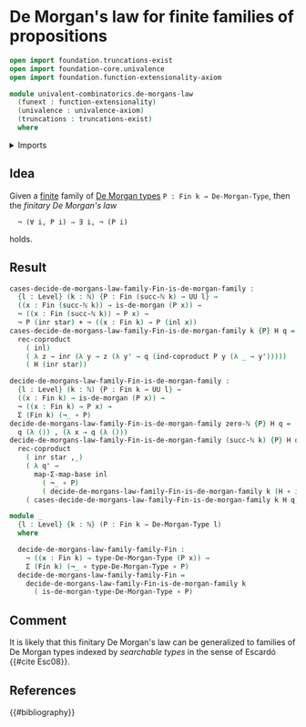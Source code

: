 # De Morgan's law for finite families of propositions

```agda
open import foundation.truncations-exist
open import foundation-core.univalence
open import foundation.function-extensionality-axiom

module univalent-combinatorics.de-morgans-law
  (funext : function-extensionality)
  (univalence : univalence-axiom)
  (truncations : truncations-exist)
  where
```

<details><summary>Imports</summary>

```agda
open import elementary-number-theory.natural-numbers

open import foundation.coproduct-types funext univalence truncations
open import foundation.decidable-dependent-pair-types funext univalence truncations
open import foundation.decidable-types funext univalence truncations
open import foundation.dependent-pair-types
open import foundation.empty-types funext univalence truncations
open import foundation.equivalences funext
open import foundation.existential-quantification funext univalence truncations
open import foundation.function-types funext
open import foundation.functoriality-dependent-pair-types funext
open import foundation.negation funext
open import foundation.unit-type
open import foundation.universe-levels

open import logic.de-morgan-propositions funext univalence truncations
open import logic.de-morgan-types funext univalence truncations

open import univalent-combinatorics.counting funext univalence truncations
open import univalent-combinatorics.standard-finite-types funext univalence truncations
```

</details>

## Idea

Given a [finite](univalent-combinatorics.finite-types.md) family of
[De Morgan types](logic.de-morgan-types.md) `P : Fin k → De-Morgan-Type`, then
the _finitary De Morgan's law_

```text
  ¬ (∀ i, P i) ⇒ ∃ i, ¬ (P i)
```

holds.

## Result

```agda
cases-decide-de-morgans-law-family-Fin-is-de-morgan-family :
  {l : Level} (k : ℕ) {P : Fin (succ-ℕ k) → UU l} →
  ((x : Fin (succ-ℕ k)) → is-de-morgan (P x)) →
  ¬ ((x : Fin (succ-ℕ k)) → P x) →
  ¬ P (inr star) + ¬ ((x : Fin k) → P (inl x))
cases-decide-de-morgans-law-family-Fin-is-de-morgan-family k {P} H q =
  rec-coproduct
    ( inl)
    ( λ z → inr (λ y → z (λ y' → q (ind-coproduct P y (λ _ → y')))))
    ( H (inr star))

decide-de-morgans-law-family-Fin-is-de-morgan-family :
  {l : Level} (k : ℕ) {P : Fin k → UU l} →
  ((x : Fin k) → is-de-morgan (P x)) →
  ¬ ((x : Fin k) → P x) →
  Σ (Fin k) (¬_ ∘ P)
decide-de-morgans-law-family-Fin-is-de-morgan-family zero-ℕ {P} H q =
  q (λ ()) , (λ x → q (λ ()))
decide-de-morgans-law-family-Fin-is-de-morgan-family (succ-ℕ k) {P} H q =
  rec-coproduct
    ( inr star ,_)
    ( λ q' →
      map-Σ-map-base inl
        ( ¬_ ∘ P)
        ( decide-de-morgans-law-family-Fin-is-de-morgan-family k (H ∘ inl) q'))
    ( cases-decide-de-morgans-law-family-Fin-is-de-morgan-family k H q)
```

```agda
module _
  {l : Level} {k : ℕ} (P : Fin k → De-Morgan-Type l)
  where

  decide-de-morgans-law-family-family-Fin :
    ¬ ((x : Fin k) → type-De-Morgan-Type (P x)) →
    Σ (Fin k) (¬_ ∘ type-De-Morgan-Type ∘ P)
  decide-de-morgans-law-family-family-Fin =
    decide-de-morgans-law-family-Fin-is-de-morgan-family k
      ( is-de-morgan-type-De-Morgan-Type ∘ P)
```

## Comment

It is likely that this finitary De Morgan's law can be generalized to families
of De Morgan types indexed by _searchable types_ in the sense of Escardó
{{#cite Esc08}}.

## References

{{#bibliography}}
